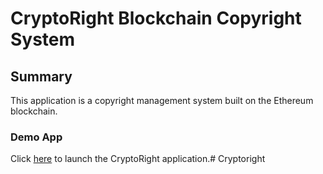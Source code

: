 # CryptoRight Blockchain Copyright System
## Summary
This application is a copyright management system built on the Ethereum blockchain.
### Demo App
Click [here](cryptoright-frontend/index.html) to launch the CryptoRight application.# Cryptoright
